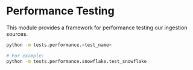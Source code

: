 # Performance Testing

This module provides a framework for performance testing our ingestion sources.

```bash
python -m tests.performance.<test_name>

# For example:
python -m tests.performance.snowflake.test_snowflake
```
